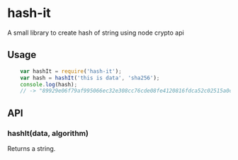 # hash-it
A small library to create hash of string using node crypto api

## Usage
```js
	var hashIt = require('hash-it');
	var hash = hashIt('this is data', 'sha256');
	console.log(hash);
	// -> "89929e06f79af995066ec32e308cc76cde08fe4120816fdca52c02515a0c2a11"
```

## API
### hashIt(data, algorithm)
Returns a string.
